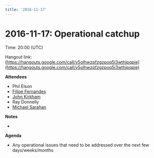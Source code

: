 ```yaml
---
title: '2016-11-17'
---
```

# 2016-11-17: Operational catchup

Time: 20:00 (UTC)

Hangout link: [](https://hangouts.google.com/call/v5olhwzpfzgzpoq5i3wthjpqpie)[https://hangouts.google.com/call/v5olhwzpfzgzpoq5i3wthjpqpie](https://hangouts.google.com/call/v5olhwzpfzgzpoq5i3wthjpqpie)

**Attendees**

*   Phil Elson
*   [Filipe Fernandes](https://twitter.com/ocefpaf)
*   [John Kirkham](https://conda-forge.hackpad.com/ep/profile/wv6uvIZX6h0)
*   Ray Donnelly
*   [Michael Sarahan](https://conda-forge.hackpad.com/ep/profile/yHQTJXZ4gyS)

**Notes**

*

**Agenda**

*   Any operational issues that need to be addressed over the next few days/weeks/months